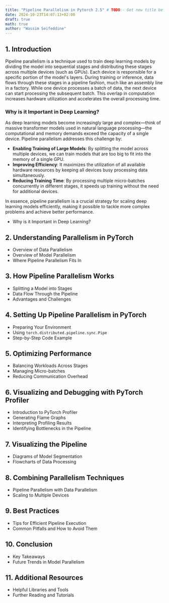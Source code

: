 ```yaml
---
title: "Pipeline Parallelism in Pytorch 2.5" # TODO:- Get new title before publishing
date: 2024-10-23T14:07:13+02:00
draft: true
math: true
author: "Wassim Seifeddine"
---
```


## 1. Introduction

Pipeline parallelism is a technique used to train deep learning models by dividing the model into sequential stages and distributing these stages across multiple devices (such as GPUs). Each device is responsible for a specific portion of the model's layers. During training or inference, data flows through these stages in a pipeline fashion, much like an assembly line in a factory. While one device processes a batch of data, the next device can start processing the subsequent batch. This overlap in computation increases hardware utilization and accelerates the overall processing time.

### Why is it Important in Deep Learning?

As deep learning models become increasingly large and complex—think of massive transformer models used in natural language processing—the computational and memory demands exceed the capacity of a single device. Pipeline parallelism addresses this challenge by:

- **Enabling Training of Large Models**: By splitting the model across multiple devices, we can train models that are too big to fit into the memory of a single GPU.
- **Improving Efficiency**: It maximizes the utilization of all available hardware resources by keeping all devices busy processing data simultaneously.
- **Reducing Training Time**: By processing multiple micro-batches concurrently in different stages, it speeds up training without the need for additional devices.

In essence, pipeline parallelism is a crucial strategy for scaling deep learning models efficiently, making it possible to tackle more complex problems and achieve better performance.
- Why is it Important in Deep Learning?

## 2. Understanding Parallelism in PyTorch
- Overview of Data Parallelism
- Overview of Model Parallelism
- Where Pipeline Parallelism Fits In

## 3. How Pipeline Parallelism Works
- Splitting a Model into Stages
- Data Flow Through the Pipeline
- Advantages and Challenges

## 4. Setting Up Pipeline Parallelism in PyTorch
- Preparing Your Environment
- Using `torch.distributed.pipeline.sync.Pipe`
- Step-by-Step Code Example

## 5. Optimizing Performance
- Balancing Workloads Across Stages
- Managing Micro-batches
- Reducing Communication Overhead

## 6. Visualizing and Debugging with PyTorch Profiler
- Introduction to PyTorch Profiler
- Generating Flame Graphs
- Interpreting Profiling Results
- Identifying Bottlenecks in the Pipeline

## 7. Visualizing the Pipeline
- Diagrams of Model Segmentation
- Flowcharts of Data Processing

## 8. Combining Parallelism Techniques
- Pipeline Parallelism with Data Parallelism
- Scaling to Multiple Devices

## 9. Best Practices
- Tips for Efficient Pipeline Execution
- Common Pitfalls and How to Avoid Them

## 10. Conclusion
- Key Takeaways
- Future Trends in Model Parallelism

## 11. Additional Resources
- Helpful Libraries and Tools
- Further Reading and Tutorials